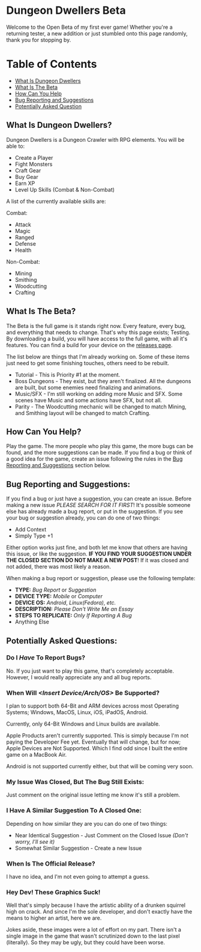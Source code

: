 # Dungeon Dwellers Beta

Welcome to the Open Beta of my first ever game! Whether you're a returning tester, a new addition or just stumbled onto this page randomly, thank you for stopping by.

# Table of Contents
* [What Is Dungeon Dwellers](https://github.com/Drinkingpants74/Dungeon_Dwellers-Beta/#what-is-dungeon-dwellers)
* [What Is The Beta](https://github.com/Drinkingpants74/Dungeon_Dwellers-Beta/#what-is-the-beta)
* [How Can You Help](https://github.com/Drinkingpants74/Dungeon_Dwellers-Beta/#how-can-you-help)
* [Bug Reporting and Suggestions](https://github.com/Drinkingpants74/Dungeon_Dwellers-Beta/#bug-reporting-and-suggestions)
* [Potentially Asked Question](https://github.com/Drinkingpants74/Dungeon_Dwellers-Beta/#potentially-asked-questions)

## What Is Dungeon Dwellers?

Dungeon Dwellers is a Dungeon Crawler with RPG elements. You will be able to:
* Create a Player
* Fight Monsters
* Craft Gear
* Buy Gear
* Earn XP
* Level Up Skills (Combat & Non-Combat)

A list of the currently available skills are:

Combat:
* Attack
* Magic
* Ranged
* Defense
* Health

Non-Combat:
* Mining
* Smithing
* Woodcutting
* Crafting

## What Is The Beta?

The Beta is the full game is it stands right now. Every feature, every bug, and everything that needs to change. That's why this page exists; Testing.
By downloading a build, you will have access to the full game, with all it's features. You can find a build for your device on the
[releases page](https://github.com/Drinkingpants74/Dungeon_Dwellers-Beta/releases).

The list below are things that I'm already working on. Some of these items just need to get some finishing touches, others need to be rebuilt.
* Tutorial - This is Priority #1 at the moment.
* Boss Dungeons - They exist, but they aren't finalized. All the dungeons are built, but some enemies need finalizing and animations.
* Music/SFX - I'm still working on adding more Music and SFX. Some scenes have Music and some actions have SFX, but not all.
* Parity - The Woodcutting mechanic will be changed to match Mining, and Smithing layout will be changed to match Crafting.


## How Can You Help?

Play the game. The more people who play this game, the more bugs can be found, and the more suggestions can be made. If you find a bug or think of a good idea for the game, create an issue following the rules in the [Bug Reporting and Suggestions](https://github.com/Drinkingpants74/Dungeon_Dwellers-Beta/edit/main/README.md#bug-reporting-and-suggestions) section below.


## Bug Reporting and Suggestions:
If you find a bug or just have a suggestion, you can create an issue. Before making a new issue _PLEASE SEARCH FOR IT FIRST_!
It's possible someone else has already made a bug report, or put in the suggestion. If you see your bug or suggestion already, you can do one of two things:

* Add Context
* Simply Type +1

Either option works just fine, and both let me know that others are having this issue, or like the suggestion.
__IF YOU FIND YOUR SUGGESTION UNDER THE CLOSED SECTION DO NOT MAKE A NEW POST__!
If it was closed and not added, there was most likely a reason.

When making a bug report or suggestion, please use the following template:

* __TYPE:__ _Bug Report_ or _Suggestion_
* __DEVICE TYPE:__ _Mobile_ or _Computer_
* __DEVICE OS:__ _Android_, _Linux(Fedora)_, _etc._
* __DESCRIPTION:__ _Please Don't Write Me an Essay_
* __STEPS TO REPLICATE:__ _Only If Reporting A Bug_
* Anything Else


## Potentially Asked Questions:

### Do I _Have_ To Report Bugs?
No. If you just want to play this game, that's completely acceptable.
However, I would really appreciate any and all bug reports.

### When Will _<Insert Device/Arch/OS>_ Be Supported?
I plan to support both 64-Bit and ARM devices across most Operating Systems; Windows, MacOS, Linux, iOS, iPadOS, Android.

Currently, only 64-Bit Windows and Linux builds are available.

Apple Products aren't currently supported. This is simply because I'm not paying the Developer Fee yet.
Eventually that will change, but for now; Apple Devices are Not Supported. Which I find odd since I built
the entire game on a MacBook Air.

Android is not supported currently either, but that will be coming very soon.

### My Issue Was Closed, But The Bug Still Exists:
Just comment on the original issue letting me know it's still a problem.

### I Have A Similar Suggestion To A Closed One:
Depending on how similar they are you can do one of two things:
* Near Identical Suggestion - Just Comment on the Closed Issue _(Don't worry, I'll see it)_
* Somewhat Similar Suggestion - Create a new Issue

### When Is The Official Release?
I have no idea, and I'm not even going to attempt a guess.

### Hey Dev! These Graphics Suck!
Well that's simply because I have the artistic ability of a drunken squirrel high on crack.
And since I'm the sole developer, and don't exactly have the means to higher an artist, here we are.

Jokes aside, these images were a lot of effort on my part. There isn't a single image in the game that
wasn't scrutinized down to the last pixel (literally). So they may be ugly, but they could have been worse.
